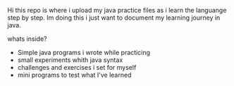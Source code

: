 Hi this repo is where i upload my java practice files as i learn the languange step by step. Im doing this i just want to document my learning journey in java.

whats inside?
- Simple java programs i wrote while practicing
- small experiments whith java syntax
- challenges and exercises i set for myself
- mini programs to test what I've learned
